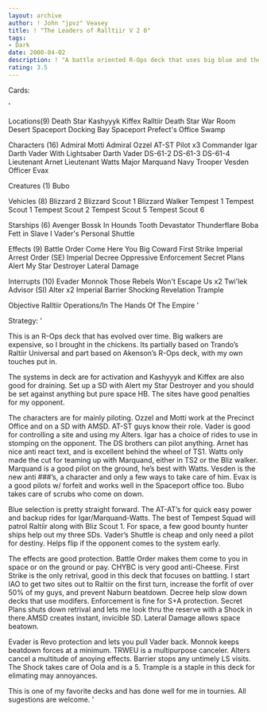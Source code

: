 ```yaml
---
layout: archive
author: ! John "jpvz" Veasey
title: ! "The Leaders of Ralltiir V 2 0"
tags:
- Dark
date: 2000-04-02
description: ! "A battle oriented R-Ops deck that uses big blue and the 7 side of the obj to battle the opponent anywhere."
rating: 3.5
---
```

Cards: 

'

Locations(9)
Death Star
Kashyyyk
Kiffex
Ralltiir
Death Star War Room
Desert
Spaceport Docking Bay
Spaceport Prefect's Office
Swamp

Characters (16)
Admiral Motti
Admiral Ozzel
AT-ST Pilot  x3
Commander Igar
Darth Vader With Lightsaber
Darth Vader
DS-61-2
DS-61-3
DS-61-4
Lieutenant Arnet
Lieutenant Watts
Major Marquand
Navy Trooper Vesden
Officer Evax

Creatures (1)
Bubo

Vehicles (8)
Blizzard 2
Blizzard Scout 1
Blizzard Walker
Tempest 1
Tempest Scout 1
Tempest Scout 2
Tempest Scout 5
Tempest Scout 6

Starships (6)
Avenger
Bossk In Hounds Tooth
Devastator
Thunderflare
Boba Fett in Slave I
Vader's Personal Shuttle

Effects (9)
Battle Order
Come Here You Big Coward
First Strike
Imperial Arrest Order (SE)
Imperial Decree
Oppressive Enforcement
Secret Plans
Alert My Star Destroyer
Lateral Damage

Interrupts (10)
Evader
Monnok
Those Rebels Won't Escape Us  x2
Twi'lek Advisor (SI)
Alter  x2
Imperial Barrier
Shocking Revelation
Trample

Objective
Ralltiir Operations/In The Hands Of The Empire
'

Strategy: '

This is an R-Ops deck that has evolved over time. Big walkers are expensive, so I brought in the chickens. Its partially based on Trando’s Raltiir Universal and part based on Akenson’s R-Ops deck, with my own touches put in.

The systems in deck are for activation and Kashyyyk and Kiffex are also good for draining. Set up a SD with Alert my Star Destroyer and you should be set against anything but pure space HB. The sites have good penalties for my opponent.

The characters are for mainly piloting. Ozzel and Motti work at the Precinct Office and on a SD with AMSD. AT-ST guys know their role. Vader is good for controlling a site and using my Alters. Igar has a choice of rides to use in stomping on the opponent. The DS brothers can pilot anything. Arnet has nice anti react text, and is excellent behind the wheel of TS1. Watts only made the cut for teaming up with Marquand, either in TS2 or the Bliz walker. Marquand is a good pilot on the ground, he’s best with Watts. Vesden is the new anti ###’s, a character and only a few ways to take care of him. Evax is a good pilots w/ forfeit and works well in the Spaceport office too. Bubo takes care of scrubs who come on down.

Blue selection is pretty straight forward. The AT-AT’s for quick easy power and backup rides for Igar/Marquand-Watts. The best of Tempest Squad will patrol Raltiir along with Bliz Scout 1. For space, a few good bounty hunter ships help out my three SDs. Vader’s Shuttle is cheap and only need a pilot for destiny. Helps flip if the opponent comes to the system early.

The effects are good protection. Battle Order makes them come to you in space or on the ground or pay. CHYBC is very good anti-Cheese. First Strike is the only retrival, good in this deck that focuses on battling. I start IAO to get two sites out to Raltiir on the first turn, increase the forfit of over 50% of my guys, and prevent Naburn beatdown. Decree help slow down decks that use modifers. Enforcement is fine for S+A protection. Secret Plans shuts down retrival and lets me look thru the reserve with a Shock in there.AMSD creates instant, invicible SD. Lateral Damage allows space beatown.

Evader is Revo protection and lets you pull Vader back. Monnok keeps beatdown forces at a minimum. TRWEU is a multipurpose canceler. Alters cancel a multitude of anoying effects. Barrier stops any untimely LS visits. The Shock takes care of Oola and is a 5. Trample is a staple in this deck for elimating may annoyances.

This is one of my favorite decks and has done well for me in tournies. All sugestions are welcome.  '